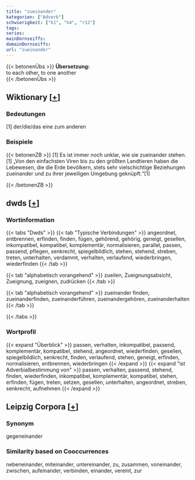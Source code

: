 ```yaml
---
title: "zueinander"
kategorien: ["Adverb"]
schwierigkeit: ["k1", "h4", "r12"]
tags:
series:
mainDornseiffs:
domainDornseiffs:
url: "zueinander"
---
```


{{< betonenÜbs >}}
**Übersetzung:**  
to each other, to one another  
{{< /betonenÜbs >}}

## Wiktionary [[+](https://de.wiktionary.org/wiki/zueinander)]

### Bedeutungen
[1] der/die/das eine zum anderen  

### Beispiele
{{< betonenZB >}}
[1] Es ist immer noch unklar, wie sie zueinander stehen.  
[1] „Von den einfachsten Viren bis zu den größten Landtieren haben die Lebewesen, die die Erde bevölkern, stets sehr vielschichtige Beziehungen zueinander und zu ihrer jeweiligen Umgebung geknüpft.“[1]  

{{< /betonenZB >}}


## dwds [[+](https://www.dwds.de/wb/zueinander)]

### Wortinformation
{{< tabs "Dwds" >}}
{{< tab "Typische Verbindungen" >}}
angeordnet, entbrennen, erfinden, finden, fügen, gehörend, gehörig, geneigt, gesellen, inkompatibel, kompatibel, komplementär, normalisieren, parallel, passen, passend, pflegen, senkrecht, spiegelbildlich, stehen, stehend, streben, treten, unterhalten, verdammt, verhalten, verlaufend, wiederbringen, wiederfinden
{{< /tab >}}

{{< tab "alphabetisch vorangehend" >}}
zueilen, Zueignungsabsicht, Zueignung, zueignen, zudrücken
{{< /tab >}}

{{< tab "alphabetisch vorangehend" >}}
zueinander finden, zueinanderfinden, zueinanderführen, zueinandergehören, zueinanderhalten
{{< /tab >}}

{{< /tabs >}}

### Wortprofil
{{< expand "Überblick" >}} passen, verhalten, inkompatibel, passend, komplementär, kompatibel, stehend, angeordnet, wiederfinden, gesellen, spiegelbildlich, senkrecht, finden, verlaufend, stehen, geneigt, erfinden, normalisieren, entbrennen, wiederbringen {{< /expand >}}
{{< expand "ist Adverbialbestimmung von" >}} passen, verhalten, passend, stehend, finden, wiederfinden, inkompatibel, komplementär, kompatibel, stehen, erfinden, fügen, treten, setzen, gesellen, unterhalten, angeordnet, streben, senkrecht, aufnehmen {{< /expand >}}

## Leipzig Corpora [[+](https://corpora.uni-leipzig.de/en/res?word=zueinander&corpusId=deu_newscrawl-public_2018)]


### Synonym
gegeneinander


### Similarity based on Cooccurrences
nebeneinander, miteinander, untereinander, zu, zusammen, voneinander, zwischen, aufeinander, verbinden, einander, vereint, zur

